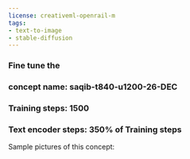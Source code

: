 ```yaml
---
license: creativeml-openrail-m
tags:
- text-to-image
- stable-diffusion
---
```

### Fine tune the 
### concept name: saqib-t840-u1200-26-DEC
### Training steps: 1500
### Text encoder steps: 350% of Training steps

Sample pictures of this concept:
